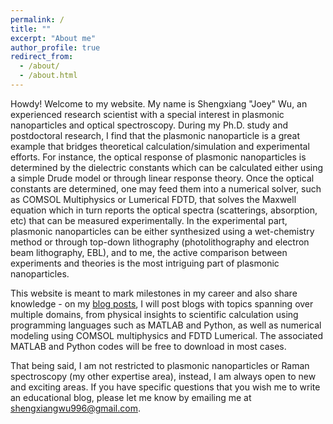 ```yaml
---
permalink: /
title: ""
excerpt: "About me"
author_profile: true
redirect_from: 
  - /about/
  - /about.html
---
```


Howdy! Welcome to my website. My name is Shengxiang "Joey" Wu, an experienced research scientist with a special interest in plasmonic nanoparticles and optical spectroscopy. During my Ph.D. study and postdoctoral research, I find that the plasmonic nanoparticle is a great example that bridges theoretical calculation/simulation and experimental efforts. For instance, the optical response of plasmonic nanoparticles is determined by the dielectric constants which can be calculated either using a simple Drude model or through linear response theory. Once the optical constants are determined, one may feed them into a numerical solver, such as COMSOL Multiphysics or Lumerical FDTD, that solves the Maxwell equation which in turn reports the optical spectra (scatterings, absorption, etc) that can be measured experimentally. In the experimental part, plasmonic nanoparticles can be either synthesized using a wet-chemistry method or through top-down lithography (photolithography and electron beam lithography, EBL), and to me, the active comparison between experiments and theories is the most intriguing part of plasmonic nanoparticles.


This website is meant to mark milestones in my career and also share knowledge - on my [blog posts](https://shengxiangwuplasmonic.github.io/year-archive/), I will post blogs with topics spanning over multiple domains, from physical insights to scientific calculation using programming languages such as MATLAB and Python, as well as numerical modeling using COMSOL multiphysics and FDTD Lumerical. The associated MATLAB and Python codes will be free to download in most cases. 


That being said, I am not restricted to plasmonic nanoparticles or Raman spectroscopy (my other expertise area), instead, I am always open to new and exciting areas. If you have specific questions that you wish me to write an educational blog, please let me know by emailing me at shengxiangwu996@gmail.com.


